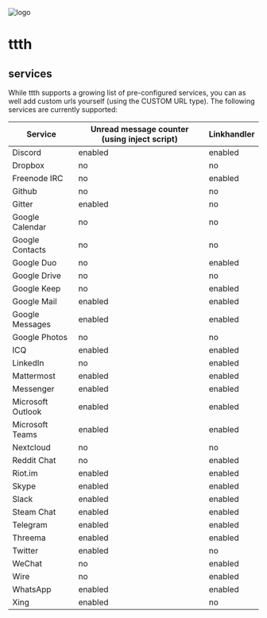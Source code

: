 ![logo](https://raw.githubusercontent.com/yafp/ttth/master/.github/images/logo/128x128.png)

# ttth
## services
While ttth supports a growing list of pre-configured services, you can as well add custom urls yourself (using the CUSTOM URL type).
The following services are currently supported:

| Service                  | Unread message counter (using inject script) | Linkhandler  |
| -------------------------| ---------------------------------------------| -------------|
| Discord                  | enabled                                      | enabled      |
| Dropbox                  | no                                           | no           |
| Freenode IRC             | no                                           | enabled      |
| Github                   | no                                           | no     |
| Gitter                   | enabled                                      | no   |
| Google Calendar          | no                                           | no |
| Google Contacts          | no                                           | no  |
| Google Duo               | no                                           | enabled   |
| Google Drive             | no                                           | no |
| Google Keep              | no                                           | enabled |
| Google Mail              | enabled                                      | enabled |
| Google Messages          | enabled                                      | enabled  |
| Google Photos            | no                                           | no  |
| ICQ                      | enabled                                      | enabled  |
| LinkedIn                 | no                                           | enabled |
| Mattermost               | enabled                                      | enabled |
| Messenger                | enabled                                      | enabled  |
| Microsoft Outlook        | enabled                                      | enabled  |
| Microsoft Teams          | enabled                                      | enabled  |
| Nextcloud                | no                                           | no  |
| Reddit Chat              | no                                           | enabled  |
| Riot.im                  | enabled                                      | enabled  |
| Skype                    | enabled                                      | enabled  |
| Slack                    | enabled                                      | enabled  |
| Steam Chat               | enabled                                      | enabled  |
| Telegram                 | enabled                                      | enabled  |
| Threema                  | enabled                                      | enabled  |
| Twitter                  | enabled                                      | no |
| WeChat                   | no                                           | enabled  |
| Wire                     | no                                           | enabled  |
| WhatsApp                 | enabled                                      | enabled  |
| Xing                     | enabled                                      | no   |

